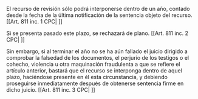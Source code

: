 El recurso de revisión sólo podrá interponerse dentro de un año, contado desde la fecha de la última notificación de la sentencia objeto del recurso. [[Art. 811 inc. 1 CPC| ]]

Si se presenta pasado este plazo, se rechazará de plano. [[Art. 811 inc. 2 CPC| ]]

Sin embargo, si al terminar el año no se ha aún fallado el juicio dirigido a comprobar la falsedad de los documentos, el perjurio de los testigos o el cohecho, violencia u otra maquinación fraudulenta a que se refiere el artículo anterior, bastará que el recurso se interponga dentro de aquel plazo, haciéndose presente en él esta circunstancia, y debiendo proseguirse inmediatamente después de obtenerse sentencia firme en dicho juicio. [[Art. 811 inc. 3 CPC| ]]